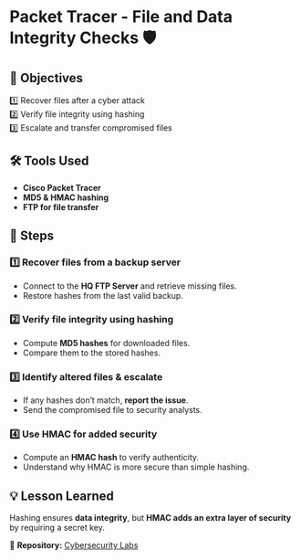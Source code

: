 # Packet Tracer - File and Data Integrity Checks 🛡  

## 🎯 Objectives  
1️⃣ Recover files after a cyber attack  
2️⃣ Verify file integrity using hashing  
3️⃣ Escalate and transfer compromised files  

## 🛠 Tools Used  
- **Cisco Packet Tracer**  
- **MD5 & HMAC hashing**  
- **FTP for file transfer**  

## 📝 Steps  
### 1️⃣ Recover files from a backup server  
- Connect to the **HQ FTP Server** and retrieve missing files.  
- Restore hashes from the last valid backup.  

### 2️⃣ Verify file integrity using hashing  
- Compute **MD5 hashes** for downloaded files.  
- Compare them to the stored hashes.  

### 3️⃣ Identify altered files & escalate  
- If any hashes don’t match, **report the issue**.  
- Send the compromised file to security analysts.  

### 4️⃣ Use HMAC for added security  
- Compute an **HMAC hash** to verify authenticity.  
- Understand why HMAC is more secure than simple hashing.  

## 💡 Lesson Learned  
Hashing ensures **data integrity**, but **HMAC adds an extra layer of security** by requiring a secret key.  

🔗 **Repository:** [Cybersecurity Labs](../../README.md)  
